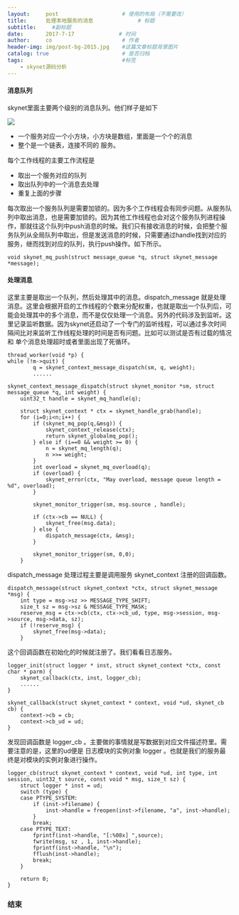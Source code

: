```yaml
---
layout:     post                    # 使用的布局（不需要改）
title:      处理本地服务的消息              # 标题 
subtitle:     #副标题
date:       2017-7-17              # 时间
author:     co                      # 作者
header-img: img/post-bg-2015.jpg    #这篇文章标题背景图片
catalog: true                       # 是否归档
tags:                               #标签
    - skynet源码分析
---
```

#### 消息队列
skynet里面主要两个级别的消息队列。他们样子是如下 

![](https://gitee.com/whatplane/resource/raw/master/img/ww_20190403185103.png)
- 一个服务对应一个小方块，小方块是数组，里面是一个个的消息
- 整个是一个链表，连接不同的 服务。

每个工作线程的主要工作流程是
- 取出一个服务对应的队列
- 取出队列中的一个消息去处理
- 重复上面的步骤

每次取出一个服务队列是需要加锁的。因为多个工作线程会有同步问题。从服务队列中取出消息，也是需要加锁的。因为其他工作线程也会对这个服务队列进程操作，那就往这个队列中push消息的时候。我们只有接收消息的时候，会把整个服务队列从全局队列中取出，但是发送消息的时候，只需要通过handle找到对应的服务，继而找到对应的队列，执行push操作。如下所示。
```
void skynet_mq_push(struct message_queue *q, struct skynet_message *message);

```

#### 处理消息
这里主要是取出一个队列，然后处理其中的消息。dispatch_message 就是处理消息。这里会根据开启的工作线程的个数来分配权重，也就是取出一个队列后，可能会处理其中的多个消息，而不是仅仅处理一个消息。另外的代码涉及到监听。这里记录监听数据。因为skynet还启动了一个专门的监听线程，可以通过多次时间隔间比对来监听工作线程处理的时间是否有问题。比如可以测试是否有过载的情况 和 单个消息处理超时或者里面出现了死循环。
```
thread_worker(void *p) {
while (!m->quit) {
		q = skynet_context_message_dispatch(sm, q, weight);
		......

skynet_context_message_dispatch(struct skynet_monitor *sm, struct message_queue *q, int weight) {
	uint32_t handle = skynet_mq_handle(q);

	struct skynet_context * ctx = skynet_handle_grab(handle);
	for (i=0;i<n;i++) {
		if (skynet_mq_pop(q,&msg)) {
			skynet_context_release(ctx);
			return skynet_globalmq_pop();
		} else if (i==0 && weight >= 0) {
			n = skynet_mq_length(q);
			n >>= weight;
		}
		int overload = skynet_mq_overload(q);
		if (overload) {
			skynet_error(ctx, "May overload, message queue length = %d", overload);
		}

		skynet_monitor_trigger(sm, msg.source , handle);

		if (ctx->cb == NULL) {
			skynet_free(msg.data);
		} else {
			dispatch_message(ctx, &msg);
		}

		skynet_monitor_trigger(sm, 0,0);
	}

```
dispatch_message 处理过程主要是调用服务 skynet_context 注册的回调函数。
```
dispatch_message(struct skynet_context *ctx, struct skynet_message *msg) {
	int type = msg->sz >> MESSAGE_TYPE_SHIFT;
	size_t sz = msg->sz & MESSAGE_TYPE_MASK;
	reserve_msg = ctx->cb(ctx, ctx->cb_ud, type, msg->session, msg->source, msg->data, sz);
	if (!reserve_msg) {
		skynet_free(msg->data);
	}

```
这个回调函数在初始化的时候就注册了。我们看看日志服务。
```
logger_init(struct logger * inst, struct skynet_context *ctx, const char * parm) {
	skynet_callback(ctx, inst, logger_cb);
	......
}

skynet_callback(struct skynet_context * context, void *ud, skynet_cb cb) {
	context->cb = cb;
	context->cb_ud = ud;
}
```
发现回调函数是 logger_cb 。主要做的事情就是写数据到对应文件描述符里。需要注意的是，这里的ud便是 日志模块的实例对象 logger 。也就是我们的服务最终是对模块的实例对象进行操作。
```
logger_cb(struct skynet_context * context, void *ud, int type, int session, uint32_t source, const void * msg, size_t sz) {
	struct logger * inst = ud;
	switch (type) {
	case PTYPE_SYSTEM:
		if (inst->filename) {
			inst->handle = freopen(inst->filename, "a", inst->handle);
		}
		break;
	case PTYPE_TEXT:
		fprintf(inst->handle, "[:%08x] ",source);
		fwrite(msg, sz , 1, inst->handle);
		fprintf(inst->handle, "\n");
		fflush(inst->handle);
		break;
	}

	return 0;
}
```


### 结束